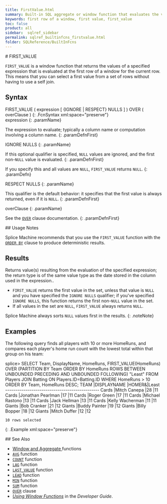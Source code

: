 ```yaml
---
title: FirstValue.html
summary: Built-in SQL aggregate or window function that evaluates the value of an expression from the first row of a window partition.
keywords: first row of a window, first value, first_value
toc: false
product: all
sidebar:  sqlref_sidebar
permalink: sqlref_builtinfcns_firstvalue.html
folder: SQLReference/BuiltInFcns
---
```

<section>
<div class="TopicContent" data-swiftype-index="true" markdown="1">
# FIRST_VALUE

`FIRST_VALUE` is a window function that returns the values of a
specified expression that is evaluated at the first row of a window for
the current row. This means that you can select a first value from a set
of rows without having to use a self join.

## Syntax

<div class="fcnWrapperWide" markdown="1">
    FIRST_VALUE ( expression [ {IGNORE | RESPECT} NULLS ] ) OVER ( overClause )
{: .FcnSyntax xml:space="preserve"}

</div>
<div class="paramList" markdown="1">
expression<![CDATA[ ]]>
{: .paramName}

The expression to evaluate; typically a column name or computation
involving a column name.
{: .paramDefnFirst}

IGNORE NULLS
{: .paramName}

If this optional qualifier is specified, `NULL` values are ignored, and
the first non-`NULL` value is evaluated.
{: .paramDefnFirst}

If you specify this and all values are `NULL`, `FIRST_VALUE` returns
`NULL`.
{: .paramDefn}

RESPECT NULLS
{: .paramName}

This qualifier is the default behavior: it specifies that the first
value is always returned, even if it is `NULL`.
{: .paramDefnFirst}

overClause
{: .paramName}

See the [`OVER`](sqlref_clauses_over.html) clause documentation.
{: .paramDefnFirst}

</div>
## Usage Notes

Splice Machine recommends that you use the `FIRST_VALUE` function with
the [`ORDER BY`](sqlref_clauses_orderby.html) clause to produce
deterministic results.

## Results

Returns value(s) resulting from the evaluation of the specified
expression; the return type is of the same value type as the date stored
in the column used in the expression..

* `FIRST_VALUE` returns the first value in the set, unless that value is
  `NULL` and you have specified the `IGNORE NULLS` qualifier; if you've
  specified `IGNORE NULLS`, this function returns the first
  non-`NULL` value in the set.
* If all values in the set are `NULL`, `FIRST_VALUE` always returns
  `NULL`.

Splice Machine always sorts `NULL` values first in the results.
{: .noteNote}

## Examples

The following query finds all players with 10 or more HomeRuns, and
compares each player's home run count with the lowest total within that
group on his team:

<div class="preWrapper" markdown="1">
    splice> SELECT Team, DisplayName, HomeRuns,
       FIRST_VALUE(HomeRuns) OVER (PARTITION BY Team ORDER BY HomeRuns
            ROWS BETWEEN UNBOUNDED PRECEDING AND UNBOUNDED FOLLOWING) "Least"
       FROM Players JOIN Batting ON Players.ID=Batting.ID
       WHERE HomeRuns > 10
       ORDER BY Team, HomeRuns DESC;
    TEAM     |DISPLAYNAME             |HOMER&|Least
    -----------------------------------------------
    Cards    |Mitch Canepa            |28    |11
    Cards    |Jonathan Pearlman       |17    |11
    Cards    |Roger Green             |17    |11
    Cards    |Michael Rastono         |13    |11
    Cards    |Jack Hellman            |13    |11
    Cards    |Kelly Wacherman         |11    |11
    Giants   |Bob Cranker             |21    |12
    Giants   |Buddy Painter           |19    |12
    Giants   |Billy Bopper            |18    |12
    Giants   |Mitch Duffer            |12    |12
    
    10 rows selected
{: .Example xml:space="preserve"}

</div>
## See Also

* [Window and Aggregate
  ](sqlref_builtinfcns_windowfcnsintro.html)functions
* [`AVG`](sqlref_builtinfcns_avg.html) function
* [`COUNT`](sqlref_builtinfcns_count.html) function
* [`LAG`](sqlref_builtinfcns_lag.html) function
* [`LAST_VALUE`](sqlref_builtinfcns_lastvalue.html) function
* [`LEAD`](sqlref_builtinfcns_lead.html) function
* [`MIN`](sqlref_builtinfcns_min.html) function
* [`SUM`](sqlref_builtinfcns_sum.html) function
* [`OVER`](sqlref_clauses_over.html) clause
* *[Using Window Functions](developers_fundamentals_windowfcns.html)* in
  the *Developer Guide*.

</div>
</section>

